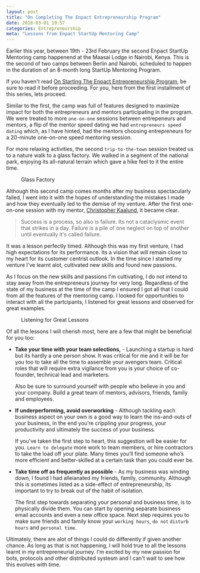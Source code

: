 ```yaml
---
layout: post
title: "On Completing The Enpact Entrepreneurship Program"
date: 2018-03-01 19:57
categories: Entrepreneurship
meta: "Lessons from Enpact StartUp Mentoring Camp"
---
```


Earlier this year, between 19th - 23rd February the second Enpact StartUp Mentoring camp 
happenend at the Maasai Lodge in Nairobi, Kenya. This is the second of two camps between 
Berlin and Nairobi, scheduled to happen in the duration of an 8-month long StartUp Mentoring 
Program. 

If you haven't read [On Starting The Enpact Entrepreneurship Program](https://realchainlife.github.io/blog/2017/09/on-starting-the-enpact-entrepreneurship-program/), be sure to read it before proceeding. 
For you, here from the first installment of this series, lets proceed. 

Similar to the first, the camp was full of features designed to maximize impact for both 
the entrepreneurs and mentors participating in the program. We were treated to more 
`one-on-one` sessions between entrepeneurs and mentors, a flip of the mentor speed dating 
we had `entrepreneurs speed dating` which, as I have hinted, had the mentors choosing 
entrepreneurs for a 20-minute one-on-one speed mentoring session. 

For more relaxing activities, the second `trip-to-the-town` session treated us to a nature 
walk to a glass factory. We walked in a segment of the national park, enjoying its all-natural 
terrain which gave a hike feel to it the entire time. 

<figure>
  <img src="/blog/wp-content/uploads/2018/03/enpact-camp-4.png" alt="" />
  <figcaption>Glass Factory</figcaption>
</figure>

Although this second camp comes months after my business spectacularly failed, I went into it 
with the hopes of understanding the mistakes I made and how they eventually led to the demise 
of my venture. After the first one-on-one session with my mentor, [Christopher Kaalund](https://www.linkedin.com/in/christofferk), it became clear. 

> Success is a process, so also is failure. Its not a cataclysmic event that 
  strikes in a day. Failure is a pile of one neglect on top of another until 
  eventually it's called failure. 

It was a lesson perfectly timed. Although this was my first venture, I had high expectations for 
its performance. Its a vision that will remain close to my heart for its customer centrist outlook. 
In the time since I started my venture I've learnt alot, cultivated new skills and found new passions.

As I focus on the new skills and passions I'm cultivating, I do not intend to stay away from the 
entrepreneurs journey for very long. Regardless of the state of my business at the time of the camp 
I ensured I got all that I could from all the features of the mentoring camp. I looked for opportunities 
to interact with all the partcipants, I listened for great lessons and observed for great examples.

<figure>
  <img src="/blog/wp-content/uploads/2018/03/enpact-camp-2.png" alt="" />
  <figcaption>Listening for Great Lessons</figcaption>
</figure>

Of all the lessons I will cherish most, here are a few that might be beneficial for you too:

* **Take your time with your team selections,** - Launching a startup is hard but its 
  hardly a one person show. It was critical for me and it will be for you too to take
  all the time to assemble your avengers team. Critical roles that will require extra
  vigilance from you is your choice of co-founder, technical lead and marketers.
  
  Also be sure to surround yourself with people who believe in you and your company. 
  Build a great team of mentors, advisors, friends, family and employees. 

* **If underperforming, avoid overworking** - Although tackling each business aspect 
  on your own is a good way to learn the ins-and-outs of your business, in the end 
  you’re crippling your progress, your productivity and ultimately the success of your 
  business. 

  If you've taken the first step to heart, this suggestion will be easier for you. 
  `Learn to delegate` more work to team members, or hire contractors to take the load 
  off your plate. Many times you’ll find someone who’s more efficient and better-skilled 
  at a certain task than you could ever be.

* **Take time off as frequently as possible** - As my business was winding down, I found 
  I had alleianated my friends, family, community. Although this is sometimes listed as a 
  side-effect of entrepreneurship, its important to try to break out of the habit of isolation. 

  The first step towards separating your personal and business time, is to physically divide 
  them. You can start by opening separate business email accounts and even a new office space. 
  Next step requires you to make sure friends and family know your `working hours`, `do not` 
  `disturb hours` and `personal time`.
  
Ultimately, there are alot of things I could do differently if given another chance. As long as that is 
not happening, I will hold true to all the lessons learnt in my entrepreneurial journey. I'm excited by 
my new passion for bots, protocols and other distributed systesm and I can't wait to see how this evolves 
with time. 